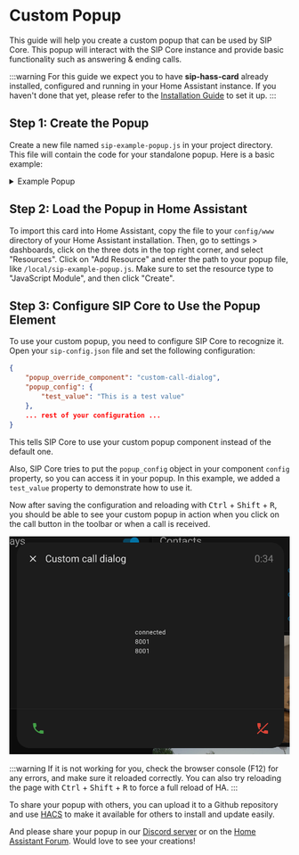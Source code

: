 

# Custom Popup

This guide will help you create a custom popup that can be used by SIP Core. This popup will interact with the SIP Core instance and provide basic functionality such as answering & ending calls.

:::warning
For this guide we expect you to have **sip-hass-card** already installed, configured and running in your Home Assistant instance. If you haven't done that yet, please refer to the [Installation Guide](/tutorial/introduction.md) to set it up.
:::

## Step 1: Create the Popup
Create a new file named `sip-example-popup.js` in your project directory. This file will contain the code for your standalone popup. Here is a basic example:

<details>
<summary>Example Popup</summary>

This example shows how to create a standalone popup that can be used by SIP Core. It includes basic functionality to interact with the SIP Core instance.

```js
import {
    LitElement,
    html,
    css,
} from "https://cdn.jsdelivr.net/npm/lit-element@4.2.0/+esm";


class SIPExampleDialog extends LitElement {
    sipCore;
    open = false;
    hass = sipCore.hass;
    config = sipCore.config.popup_config;

    constructor() {
        super();
        this.setupButton();

        // bind openPopup and closePopup to this instance
        this.openPopup = this.openPopup.bind(this);
        this.closePopup = this.closePopup.bind(this);
    }

    static get styles() {
        return css`
        ha-icon[slot="meta"] {
            width: 18px;
            height: 18px;
        }

        ha-icon {
            display: flex;
            align-items: center;
            justify-content: center;
        }

        ha-dialog {
            --dialog-content-padding: 0;
            --mdc-dialog-min-width: 600px;
        }

        @media (max-width: 600px), (max-height: 600px) {
            ha-dialog {
                --dialog-surface-margin-top: 0px;
                --mdc-dialog-min-width: calc( 100vw - env(safe-area-inset-right) - env(safe-area-inset-left) );
                --mdc-dialog-max-width: calc( 100vw - env(safe-area-inset-right) - env(safe-area-inset-left) );
                --mdc-dialog-min-height: 100%;
                --mdc-dialog-max-height: 100%;
                --vertical-align-dialog: flex-end;
                --ha-dialog-border-radius: 0;
            }
        }

        .accept-button {
            color: var(--label-badge-green);
        }

        .deny-button {
            color: var(--label-badge-red);
        }

        .deny-button, .accept-button, .audio-button {
            --mdc-icon-button-size: 64px;
            --mdc-icon-size: 32px;
        }

        .row {
            display: flex;
            flex-direction: row;
            justify-content: space-between;
        }

        .bottom-row {
            display: flex;
            justify-content: space-between;
            padding: 12px 16px;
            border-top: 1px solid var(--divider-color);
        }

        .content {
            display: flex;
            justify-content: center;
            align-items: center;
            min-height: 300px;
            width: 100%;
        }

        .form {
            display: flex;
            flex-direction: column;
            padding: 16px;
        }

        ha-select {
            margin: 8px 0;
        }
        `;
    }

    updateHandler = (event) => {
        if (!this.sipCore) {
            this.sipCore = window.sipCore;
        }
        this.requestUpdate();
    }

    connectedCallback() {
        super.connectedCallback();
        window.addEventListener('sipcore-update', this.updateHandler);
        window.addEventListener('sipcore-call-started', this.openPopup);
        window.addEventListener('sipcore-call-ended', this.closePopup);
    }

    disconnectedCallback() {
        super.disconnectedCallback();
        window.removeEventListener('sipcore-update', this.updateHandler);
        window.removeEventListener('sipcore-call-started', this.openPopup);
        window.removeEventListener('sipcore-call-ended', this.closePopup);
    }

    openPopup() {
        this.open = true;
        this.requestUpdate();
    }

    closePopup() {
        this.open = false;
        this.requestUpdate();
    }

    render() {
        if (!this.sipCore) {
            return html`<div>Loading...</div>`;
        }

        return html`
        <ha-dialog ?open=${this.open} @closed=${this.closePopup} hideActions flexContent .heading=${true} data-domain="camera">
        <ha-dialog-header slot="heading">
        <ha-icon-button
        dialogAction="cancel"
        slot="navigationIcon"
        label="Close">
        <ha-icon .icon=${"mdi:close"}></ha-icon>
        </ha-icon-button>
        <div slot="title" class="row">
        <span>Custom call dialog</span>
        <span style="color: gray;">${this.sipCore.callDuration}</span>
        </div>
        </ha-dialog-header>
        <div tabindex="-1" dialogInitialFocus>
        <div class="content">
        ${this.sipCore.callState}
        <br>
        ${this.sipCore.remoteName}
        <br>
        ${this.sipCore.remoteExtension}
        <br>
        ${this.config.test_value}
        </div>
        <div class="bottom-row">
        <ha-icon-button
        class="accept-button"
        label="Answer call"
        @click="${() => this.sipCore.answerCall()}">
        <ha-icon .icon=${"mdi:phone"}></ha-icon>
        </ha-icon-button>
        <ha-icon-button
        class="deny-button"
        label="End call"
        @click="${() => {
            this.sipCore.endCall();
            this.closePopup();
        }}">
        <ha-icon .icon=${"mdi:phone-off"}></ha-icon>
        </ha-icon-button>
        </div>
        </div>
        </ha-dialog>
        `;
    }

    setupButton() {
        const homeAssistant = document.getElementsByTagName("home-assistant")[0];
        const panel = homeAssistant?.shadowRoot?.querySelector("home-assistant-main")
        ?.shadowRoot?.querySelector("ha-panel-lovelace");

        if (panel === null) {
            console.debug("panel not found!");
            return;
        }

        const actionItems = panel?.shadowRoot?.querySelector("hui-root")?.shadowRoot?.querySelector(".action-items");

        if (actionItems?.querySelector("#sipcore-call-button")) {
            return;
        }

        const callButton = document.createElement("ha-icon-button");
        callButton.label = "Open Call Popup";
        const icon = document.createElement("ha-icon");
        icon.style = "display: flex; align-items: center; justify-content: center;";
        icon.icon = "mdi:phone";
        callButton.slot = "actionItems";
        callButton.id = "sipcore-call-button";
        callButton.appendChild(icon);
        callButton.addEventListener("click", () => {
            this.open = true;
            this.requestUpdate();
        });
        actionItems?.appendChild(callButton);

        window.addEventListener("location-changed", () => {
            console.debug("View changed, setting up button again...");
            this.setupButton();
        })
    }
}

customElements.define("custom-call-dialog", SIPExampleDialog);
```
</details>

## Step 2: Load the Popup in Home Assistant

To import this card into Home Assistant, copy the file to your `config/www` directory of your Home Assistant installation. Then, go to settings > dashboards, click on the three dots in the top right corner, and select "Resources". Click on "Add Resource" and enter the path to your popup file, like `/local/sip-example-popup.js`.
Make sure to set the resource type to "JavaScript Module", and then click "Create".

## Step 3: Configure SIP Core to Use the Popup Element

To use your custom popup, you need to configure SIP Core to recognize it. Open your `sip-config.json` file and set the following configuration:

```json
{
    "popup_override_component": "custom-call-dialog",
    "popup_config": {
        "test_value": "This is a test value"
    },
    ... rest of your configuration ...
}
```

This tells SIP Core to use your custom popup component instead of the default one.

Also, SIP Core tries to put the `popup_config` object in your component `config` property, so you can access it in your popup. In this example, we added a `test_value` property to demonstrate how to use it.

Now after saving the configuration and reloading with <kbd>Ctrl</kbd> + <kbd>Shift</kbd> + <kbd>R</kbd>, you should be able to see your custom popup in action when you click on the call button in the toolbar or when a call is received.

![working custom popup](image.png)

:::warning
If it is not working for you, check the browser console (F12) for any errors, and make sure it reloaded correctly. You can also try reloading the page with <kbd>Ctrl</kbd> + <kbd>Shift</kbd> + <kbd>R</kbd> to force a full reload of HA.
:::

To share your popup with others, you can upload it to a Github repository and use [HACS](https://www.hacs.xyz/docs/publish/plugin/) to make it available for others to install and update easily.

And please share your popup in our [Discord server](https://discordapp.com/invite/qxnDtHbwuD) or on the [Home Assistant Forum](https://community.home-assistant.io/). Would love to see your creations!

